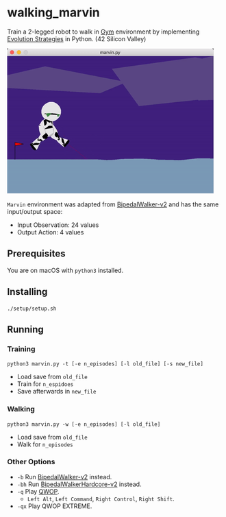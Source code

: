# walking_marvin
Train a 2-legged robot to walk in [Gym](https://gym.openai.com/) environment by implementing [Evolution Strategies](https://openai.com/blog/evolution-strategies/) in Python. (42 Silicon Valley)

![walking](https://github.com/ashih42/walking_marvin/blob/master/Screenshots/walking.gif)

`Marvin` environment was adapted from [BipedalWalker-v2](https://github.com/openai/gym/wiki/BipedalWalker-v2) and has the same input/output space:
* Input Observation: 24 values
* Output Action: 4 values

## Prerequisites

You are on macOS with `python3` installed.

## Installing

```
./setup/setup.sh
```

## Running

### Training
```
python3 marvin.py -t [-e n_episodes] [-l old_file] [-s new_file]
```
* Load save from `old_file`
* Train for `n_espidoes`
* Save afterwards in `new_file`

### Walking
```
python3 marvin.py -w [-e n_episodes] [-l old_file]
```
* Load save from `old_file`
* Walk for `n_episodes`

### Other Options

* `-b` Run [BipedalWalker-v2](https://gym.openai.com/envs/BipedalWalker-v2/) instead.
* `-bh` Run [BipedalWalkerHardcore-v2](https://gym.openai.com/envs/BipedalWalkerHardcore-v2/) instead.
* `-q` Play [QWOP](http://www.foddy.net/Athletics.html).
  * `Left Alt`, `Left Command`, `Right Control`, `Right Shift`.
* `-qx` Play QWOP EXTREME.
